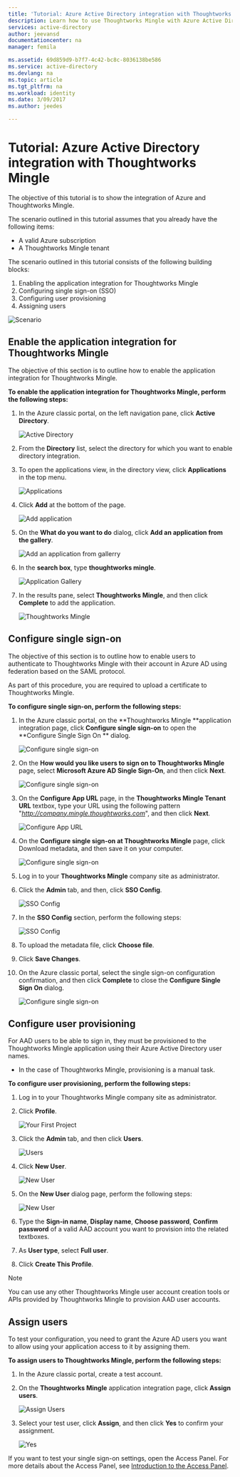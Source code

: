 ```yaml
---
title: 'Tutorial: Azure Active Directory integration with Thoughtworks Mingle | Microsoft Docs'
description: Learn how to use Thoughtworks Mingle with Azure Active Directory to enable single sign-on, automated provisioning, and more!
services: active-directory
author: jeevansd
documentationcenter: na
manager: femila

ms.assetid: 69d859d9-b7f7-4c42-bc8c-8036138be586
ms.service: active-directory
ms.devlang: na
ms.topic: article
ms.tgt_pltfrm: na
ms.workload: identity
ms.date: 3/09/2017
ms.author: jeedes

---
```

# Tutorial: Azure Active Directory integration with Thoughtworks Mingle
The objective of this tutorial is to show the integration of Azure and Thoughtworks Mingle.  

The scenario outlined in this tutorial assumes that you already have the following items:

* A valid Azure subscription
* A Thoughtworks Mingle tenant

The scenario outlined in this tutorial consists of the following building blocks:

1. Enabling the application integration for Thoughtworks Mingle
2. Configuring single sign-on (SSO)
3. Configuring user provisioning
4. Assigning users

![Scenario](./media/active-directory-saas-thoughtworks-mingle-tutorial/IC785150.png "Scenario")

## Enable the application integration for Thoughtworks Mingle
The objective of this section is to outline how to enable the application integration for Thoughtworks Mingle.

**To enable the application integration for Thoughtworks Mingle, perform the following steps:**

1. In the Azure classic portal, on the left navigation pane, click **Active Directory**.
   
    ![Active Directory](./media/active-directory-saas-thoughtworks-mingle-tutorial/IC700993.png "Active Directory")

2. From the **Directory** list, select the directory for which you want to enable directory integration.

3. To open the applications view, in the directory view, click **Applications** in the top menu.
   
    ![Applications](./media/active-directory-saas-thoughtworks-mingle-tutorial/IC700994.png "Applications")

4. Click **Add** at the bottom of the page.
   
    ![Add application](./media/active-directory-saas-thoughtworks-mingle-tutorial/IC749321.png "Add application")

5. On the **What do you want to do** dialog, click **Add an application from the gallery**.
   
    ![Add an application from gallerry](./media/active-directory-saas-thoughtworks-mingle-tutorial/IC749322.png "Add an application from gallerry")

6. In the **search box**, type **thoughtworks mingle**.
   
    ![Application Gallery](./media/active-directory-saas-thoughtworks-mingle-tutorial/IC785151.png "Application Gallery")

7. In the results pane, select **Thoughtworks Mingle**, and then click **Complete** to add the application.
   
    ![Thoughtworks Mingle](./media/active-directory-saas-thoughtworks-mingle-tutorial/IC785152.png "Thoughtworks Mingle")

## Configure single sign-on
The objective of this section is to outline how to enable users to authenticate to Thoughtworks Mingle with their account in Azure AD using federation based on the SAML protocol.  

As part of this procedure, you are required to upload a certificate to Thoughtworks Mingle.

**To configure single sign-on, perform the following steps:**

1. In the Azure classic portal, on the **Thoughtworks Mingle **application integration page, click **Configure single sign-on** to open the **Configure Single Sign On ** dialog.
   
    ![Configure single sign-on](./media/active-directory-saas-thoughtworks-mingle-tutorial/IC785153.png "Configure single sign-on")

2. On the **How would you like users to sign on to Thoughtworks Mingle** page, select **Microsoft Azure AD Single Sign-On**, and then click **Next**.
   
    ![Configure single sign-on](./media/active-directory-saas-thoughtworks-mingle-tutorial/IC785154.png "Configure single sign-on")

3. On the **Configure App URL** page, in the **Thoughtworks Mingle Tenant URL** textbox, type your URL using the following pattern "*http://company.mingle.thoughtworks.com*", and then click **Next**.
   
    ![Configure App URL](./media/active-directory-saas-thoughtworks-mingle-tutorial/IC785155.png "Configure App URL")

4. On the **Configure single sign-on at Thoughtworks Mingle** page, click Download metadata, and then save it on your computer.
   
    ![Configure single sign-on](./media/active-directory-saas-thoughtworks-mingle-tutorial/IC785156.png "Configure single sign-on")

5. Log in to your **Thoughtworks Mingle** company site as administrator.

6. Click the **Admin** tab, and then, click **SSO Config**.
   
    ![SSO Config](./media/active-directory-saas-thoughtworks-mingle-tutorial/IC785157.png "SSO Config")

7. In the **SSO Config** section, perform the following steps:
   
    ![SSO Config](./media/active-directory-saas-thoughtworks-mingle-tutorial/IC785158.png "SSO Config")   
 1. To upload the metadata file, click **Choose file**. 
 2. Click **Save Changes**.

8. On the Azure classic portal, select the single sign-on configuration confirmation, and then click **Complete** to close the **Configure Single Sign On** dialog.
   
    ![Configure single sign-on](./media/active-directory-saas-thoughtworks-mingle-tutorial/IC785159.png "Configure single sign-on")

## Configure user provisioning
For AAD users to be able to sign in, they must be provisioned to the Thoughtworks Mingle application using their Azure Active Directory user names.  

* In the case of Thoughtworks Mingle, provisioning is a manual task.

**To configure user provisioning, perform the following steps:**

1. Log in to your Thoughtworks Mingle company site as administrator.

2. Click **Profile**.
   
    ![Your First Project](./media/active-directory-saas-thoughtworks-mingle-tutorial/IC785160.png "Your First Project")

3. Click the **Admin** tab, and then click **Users**.
   
    ![Users](./media/active-directory-saas-thoughtworks-mingle-tutorial/IC785161.png "Users")

4. Click **New User**.
   
    ![New User](./media/active-directory-saas-thoughtworks-mingle-tutorial/IC785162.png "New User")

5. On the **New User** dialog page, perform the following steps:
   
    ![New User](./media/active-directory-saas-thoughtworks-mingle-tutorial/IC785163.png "New User")   
  1. Type the **Sign-in name**, **Display name**, **Choose password**, **Confirm password** of a valid AAD account you want to provision into the related textboxes. 
  2. As **User type**, select **Full user**.
  3. Click **Create This Profile**.

>[!NOTE]
>You can use any other Thoughtworks Mingle user account creation tools or APIs provided by Thoughtworks Mingle to provision AAD user accounts.
>  

## Assign users
To test your configuration, you need to grant the Azure AD users you want to allow using your application access to it by assigning them.

**To assign users to Thoughtworks Mingle, perform the following steps:**

1. In the Azure classic portal, create a test account.

2. On the **Thoughtworks Mingle** application integration page, click **Assign users**.
   
    ![Assign Users](./media/active-directory-saas-thoughtworks-mingle-tutorial/IC785164.png "Assign Users")

3. Select your test user, click **Assign**, and then click **Yes** to confirm your assignment.
   
    ![Yes](./media/active-directory-saas-thoughtworks-mingle-tutorial/IC767830.png "Yes")

If you want to test your single sign-on settings, open the Access Panel. For more details about the Access Panel, see [Introduction to the Access Panel](active-directory-saas-access-panel-introduction.md).

